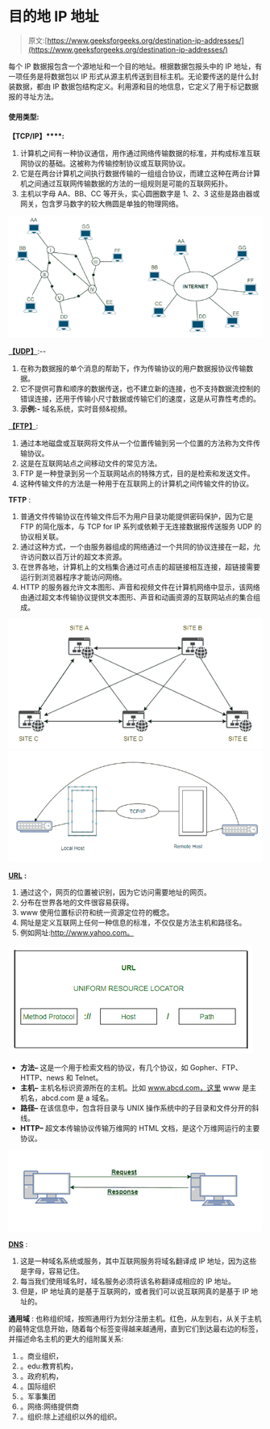 # 目的地 IP 地址

> 原文:[https://www.geeksforgeeks.org/destination-ip-addresses/](https://www.geeksforgeeks.org/destination-ip-addresses/)

每个 IP 数据报包含一个源地址和一个目的地址。根据数据包报头中的 IP 地址，有一项任务是将数据包以 IP 形式从源主机传送到目标主机。无论要传送的是什么封装数据，都由 IP 数据包结构定义。利用源和目的地信息，它定义了用于标记数据报的寻址方法。

#### 使用类型:

**【TCP/IP】****:**

1.  计算机之间有一种协议通信，用作通过网络传输数据的标准，并构成标准互联网协议的基础。这被称为传输控制协议或互联网协议。
2.  它是在两台计算机之间执行数据传输的一组组合协议，而建立这种在两台计算机之间通过互联网传输数据的方法的一组规则是可能的互联网拓扑。
3.  主机以字母 AA、BB、CC 等开头，实心圆圈数字是 1、2、3 这些是路由器或网关，包含罗马数字的较大椭圆是单独的物理网络。

![](img/1411e01fb1ff1e893d7d32ed0ff0b24c.png)

[**【UDP】**](https://www.geeksforgeeks.org/user-datagram-protocol-udp/):--

1.  在称为数据报的单个消息的帮助下，作为传输协议的用户数据报协议传输数据。
2.  它不提供可靠和顺序的数据传送，也不建立新的连接，也不支持数据流控制的错误连接，还用于传输小尺寸数据或传输它们的速度，这是从可靠性考虑的。
3.  **示例:-** 域名系统，实时音频&视频。

[**【FTP】**](https://www.geeksforgeeks.org/file-transfer-protocol-ftp-in-application-layer/):

1.  通过本地磁盘或互联网将文件从一个位置传输到另一个位置的方法称为文件传输协议。
2.  这是在互联网站点之间移动文件的常见方法。
3.  FTP 是一种登录到另一个互联网站点的特殊方式，目的是检索和发送文件。
4.  这种传输文件的方法是一种用于在互联网上的计算机之间传输文件的协议。

**TFTP** :

1.  普通文件传输协议在传输文件后不为用户目录功能提供密码保护，因为它是 FTP 的简化版本，与 TCP for IP 系列或依赖于无连接数据报传送服务 UDP 的协议相关联。
2.  通过这种方式，一个由服务器组成的网络通过一个共同的协议连接在一起，允许访问数以百万计的超文本资源。
3.  在世界各地，计算机上的文档集合通过可点击的超链接相互连接，超链接需要运行到浏览器程序才能访问网络。
4.  HTTP 的服务器允许文本图形、声音和视频文件在计算机网络中显示，该网络由通过超文本传输协议提供文本图形、声音和动画资源的互联网站点的集合组成。

![](img/081b9193f952b2944375b4e4ae4b8f01.png) ![](img/c2d13ac552f6b5ff4c25e3d140c7620e.png)

[**URL**](https://www.geeksforgeeks.org/url-full-form/) **:**

1.  通过这个，网页的位置被识别，因为它访问需要地址的网页。
2.  分布在世界各地的文件很容易获得。
3.  www 使用位置标识符和统一资源定位符的概念。
4.  网址是定义互联网上任何一种信息的标准，不仅仅是方法主机和路径名。
5.  例如网址:http://www.yahoo.com。

![](img/872eb90447ff6d083a2a9fb7c3b43e80.png)

*   **方法–**
    这是一个用于检索文档的协议，有几个协议，如 Gopher、FTP、HTTP、news 和 Telnet。
*   **主机–**
    主机名标识资源所在的主机。比如 www.abcd.com，这里 www 是主机名，abcd.com 是 a 域名。
*   **路径–**
    在该信息中，包含将目录与 UNIX 操作系统中的子目录和文件分开的斜线。
*   **HTTP–**
    超文本传输协议传输万维网的 HTML 文档，是这个万维网运行的主要协议。

![](img/e18340eafe4126edbfadef99278be8db.png)

[**DNS**](https://www.geeksforgeeks.org/domain-name-system-dns-in-application-layer/) :

1.  这是一种域名系统或服务，其中互联网服务将域名翻译成 IP 地址，因为这些是字母，容易记住。
2.  每当我们使用域名时，域名服务必须将该名称翻译成相应的 IP 地址。
3.  但是，IP 地址真的是基于互联网的，或者我们可以说互联网真的是基于 IP 地址的。

**通用域** :
也称组织域，按照通用行为划分注册主机。红色，从左到右，从关于主机的最特定信息开始，随着每个标签变得越来越通用，直到它们到达最右边的标签，并描述命名主机的更大的组附属关系:

1.  。商业组织，
2.  。edu:教育机构，
3.  。政府机构，
4.  。国际组织
5.  。军事集团
6.  。网络:网络提供商
7.  。组织:除上述组织以外的组织。